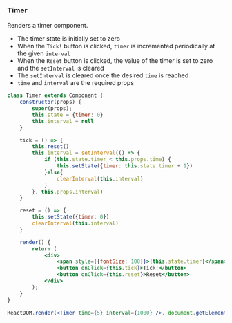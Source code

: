 ### Timer

Renders a timer component.

- The timer state is initially set to zero 
- When the `Tick!` button is clicked, `timer` is incremented periodically at the given `interval`
- When the `Reset` button is clicked, the value of the timer is set to zero and the `setInterval` is cleared
- The `setInterval` is cleared once the desired `time` is reached
- `time` and `interval` are the required props

```jsx
class Timer extends Component {
	constructor(props) {
		super(props);
		this.state = {timer: 0}
		this.interval = null
	}

	tick = () => {
		this.reset()
		this.interval = setInterval(() => {
			if (this.state.timer < this.props.time) {
				this.setState({timer: this.state.timer + 1})
			}else{
				clearInterval(this.interval)
			}
		}, this.props.interval)
	}

	reset = () => {
		this.setState({timer: 0})
		clearInterval(this.interval)
	}

	render() {
		return (
			<div>
				<span style={{fontSize: 100}}>{this.state.timer}</span>       
				<button onClick={this.tick}>Tick!</button>
				<button onClick={this.reset}>Reset</button>
			</div>
		);
	}
}
```

```jsx
ReactDOM.render(<Timer time={5} interval={1000} />, document.getElementById('root'));
```